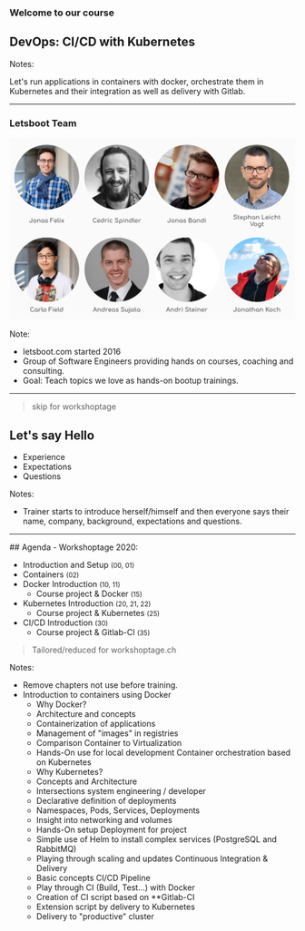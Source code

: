 ### Welcome to our course
## DevOps: CI/CD with Kubernetes

Notes:

Let's run applications in containers with docker, orchestrate them in Kubernetes and their integration as well as delivery with Gitlab.

----

### Letsboot Team

![letsboot team](../assets/letsboot-team.png)

<!-- .element style="width: 50%;" -->

Note: 
* letsboot.com started 2016
* Group of Software Engineers providing hands on courses, coaching and consulting.
* Goal: Teach topics we love as hands-on bootup trainings.

----

> skip for workshoptage

## Let's say Hello

* Experience
* Expectations
* Questions

Notes:
* Trainer starts to introduce herself/himself and then everyone says their name, company, background, expectations and questions.

----

## Agenda - Workshoptage 2020:

* Introduction and Setup <small>(00, 01)</small>
* Containers <small>(02)</small>
* Docker Introduction <small>(10, 11)</small>
  * Course project & Docker <small>(15)</small>
* Kubernetes Introduction <small>(20, 21, 22)</small>
  * Course project & Kubernetes  <small>(25)</small>
* CI/CD Introduction <small>(30)</small>
  * Course project & Gitlab-CI <small>(35)</small>

> Tailored/reduced for workshoptage.ch

Notes:

* Remove chapters not use before training.
* Introduction to containers using Docker
  * Why Docker?
  * Architecture and concepts
  * Containerization of applications
  * Management of "images" in registries
  * Comparison Container to Virtualization
  * Hands-On use for local development
Container orchestration based on Kubernetes
  * Why Kubernetes?
  * Concepts and Architecture
  * Intersections system engineering / developer
  * Declarative definition of deployments
  * Namespaces, Pods, Services, Deployments
  * Insight into networking and volumes
  * Hands-On setup Deployment for project
  * Simple use of Helm to install complex services (PostgreSQL and RabbitMQ)
  * Playing through scaling and updates
Continuous Integration & Delivery 
  * Basic concepts CI/CD Pipeline
  * Play through CI (Build, Test...) with Docker
  * Creation of CI script based on **Gitlab-CI
  * Extension script by delivery to Kubernetes
  * Delivery to "productive" cluster



